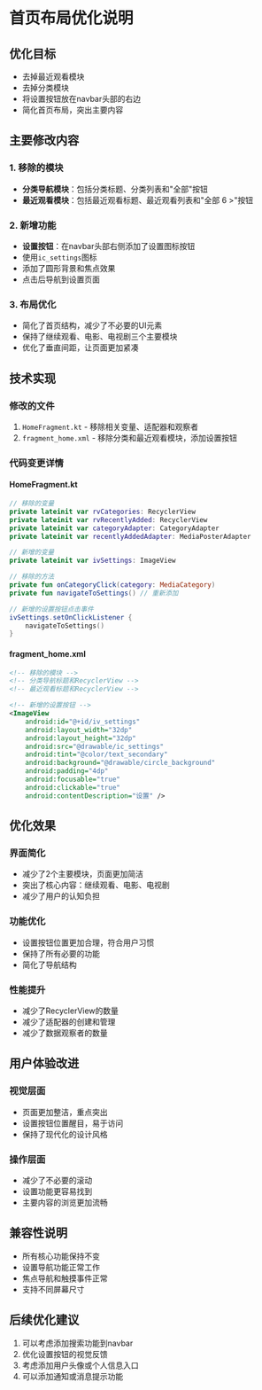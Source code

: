 # 首页布局优化说明

## 优化目标
- 去掉最近观看模块
- 去掉分类模块
- 将设置按钮放在navbar头部的右边
- 简化首页布局，突出主要内容

## 主要修改内容

### 1. 移除的模块
- **分类导航模块**：包括分类标题、分类列表和"全部"按钮
- **最近观看模块**：包括最近观看标题、最近观看列表和"全部 6 >"按钮

### 2. 新增功能
- **设置按钮**：在navbar头部右侧添加了设置图标按钮
- 使用`ic_settings`图标
- 添加了圆形背景和焦点效果
- 点击后导航到设置页面

### 3. 布局优化
- 简化了首页结构，减少了不必要的UI元素
- 保持了继续观看、电影、电视剧三个主要模块
- 优化了垂直间距，让页面更加紧凑

## 技术实现

### 修改的文件
1. `HomeFragment.kt` - 移除相关变量、适配器和观察者
2. `fragment_home.xml` - 移除分类和最近观看模块，添加设置按钮

### 代码变更详情

#### HomeFragment.kt
```kotlin
// 移除的变量
private lateinit var rvCategories: RecyclerView
private lateinit var rvRecentlyAdded: RecyclerView
private lateinit var categoryAdapter: CategoryAdapter
private lateinit var recentlyAddedAdapter: MediaPosterAdapter

// 新增的变量
private lateinit var ivSettings: ImageView

// 移除的方法
private fun onCategoryClick(category: MediaCategory)
private fun navigateToSettings() // 重新添加

// 新增的设置按钮点击事件
ivSettings.setOnClickListener {
    navigateToSettings()
}
```

#### fragment_home.xml
```xml
<!-- 移除的模块 -->
<!-- 分类导航标题和RecyclerView -->
<!-- 最近观看标题和RecyclerView -->

<!-- 新增的设置按钮 -->
<ImageView
    android:id="@+id/iv_settings"
    android:layout_width="32dp"
    android:layout_height="32dp"
    android:src="@drawable/ic_settings"
    android:tint="@color/text_secondary"
    android:background="@drawable/circle_background"
    android:padding="4dp"
    android:focusable="true"
    android:clickable="true"
    android:contentDescription="设置" />
```

## 优化效果

### 界面简化
- 减少了2个主要模块，页面更加简洁
- 突出了核心内容：继续观看、电影、电视剧
- 减少了用户的认知负担

### 功能优化
- 设置按钮位置更加合理，符合用户习惯
- 保持了所有必要的功能
- 简化了导航结构

### 性能提升
- 减少了RecyclerView的数量
- 减少了适配器的创建和管理
- 减少了数据观察者的数量

## 用户体验改进

### 视觉层面
- 页面更加整洁，重点突出
- 设置按钮位置醒目，易于访问
- 保持了现代化的设计风格

### 操作层面
- 减少了不必要的滚动
- 设置功能更容易找到
- 主要内容的浏览更加流畅

## 兼容性说明
- 所有核心功能保持不变
- 设置导航功能正常工作
- 焦点导航和触摸事件正常
- 支持不同屏幕尺寸

## 后续优化建议
1. 可以考虑添加搜索功能到navbar
2. 优化设置按钮的视觉反馈
3. 考虑添加用户头像或个人信息入口
4. 可以添加通知或消息提示功能 
